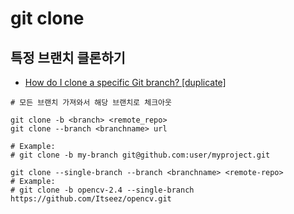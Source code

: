 # git clone

## 특정 브랜치 클론하기

- [How do I clone a specific Git branch? [duplicate]](https://stackoverflow.com/a/4568323)

```shell
# 모든 브랜치 가져와서 해당 브랜치로 체크아웃

git clone -b <branch> <remote_repo>
git clone --branch <branchname> url

# Example:
# git clone -b my-branch git@github.com:user/myproject.git
```

```shell
git clone --single-branch --branch <branchname> <remote-repo>
# Example:
# git clone -b opencv-2.4 --single-branch https://github.com/Itseez/opencv.git
```
